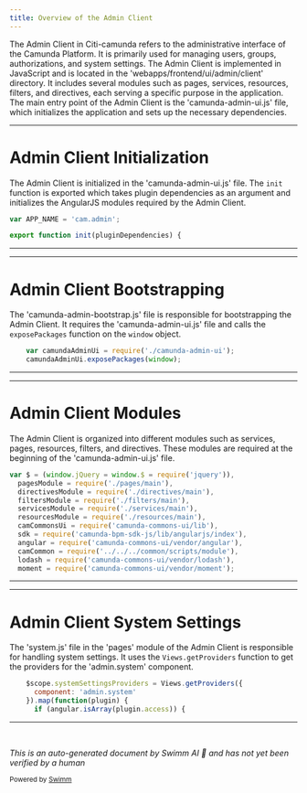```yaml
---
title: Overview of the Admin Client
---
```

The Admin Client in Citi-camunda refers to the administrative interface of the Camunda Platform. It is primarily used for managing users, groups, authorizations, and system settings. The Admin Client is implemented in JavaScript and is located in the 'webapps/frontend/ui/admin/client' directory. It includes several modules such as pages, services, resources, filters, and directives, each serving a specific purpose in the application. The main entry point of the Admin Client is the 'camunda-admin-ui.js' file, which initializes the application and sets up the necessary dependencies.

<SwmSnippet path="/webapps/frontend/ui/admin/client/scripts/camunda-admin-ui.js" line="41">

---

# Admin Client Initialization

The Admin Client is initialized in the 'camunda-admin-ui.js' file. The `init` function is exported which takes plugin dependencies as an argument and initializes the AngularJS modules required by the Admin Client.

```javascript
var APP_NAME = 'cam.admin';

export function init(pluginDependencies) {
```

---

</SwmSnippet>

<SwmSnippet path="/webapps/frontend/ui/admin/client/scripts/camunda-admin-bootstrap.js" line="57">

---

# Admin Client Bootstrapping

The 'camunda-admin-bootstrap.js' file is responsible for bootstrapping the Admin Client. It requires the 'camunda-admin-ui.js' file and calls the `exposePackages` function on the `window` object.

```javascript
    var camundaAdminUi = require('./camunda-admin-ui');
    camundaAdminUi.exposePackages(window);
```

---

</SwmSnippet>

<SwmSnippet path="/webapps/frontend/ui/admin/client/scripts/camunda-admin-ui.js" line="27">

---

# Admin Client Modules

The Admin Client is organized into different modules such as services, pages, resources, filters, and directives. These modules are required at the beginning of the 'camunda-admin-ui.js' file.

```javascript
var $ = (window.jQuery = window.$ = require('jquery')),
  pagesModule = require('./pages/main'),
  directivesModule = require('./directives/main'),
  filtersModule = require('./filters/main'),
  servicesModule = require('./services/main'),
  resourcesModule = require('./resources/main'),
  camCommonsUi = require('camunda-commons-ui/lib'),
  sdk = require('camunda-bpm-sdk-js/lib/angularjs/index'),
  angular = require('camunda-commons-ui/vendor/angular'),
  camCommon = require('../../../common/scripts/module'),
  lodash = require('camunda-commons-ui/vendor/lodash'),
  moment = require('camunda-commons-ui/vendor/moment');
```

---

</SwmSnippet>

<SwmSnippet path="/webapps/frontend/ui/admin/client/scripts/pages/system.js" line="54">

---

# Admin Client System Settings

The 'system.js' file in the 'pages' module of the Admin Client is responsible for handling system settings. It uses the `Views.getProviders` function to get the providers for the 'admin.system' component.

```javascript
    $scope.systemSettingsProviders = Views.getProviders({
      component: 'admin.system'
    }).map(function(plugin) {
      if (angular.isArray(plugin.access)) {
```

---

</SwmSnippet>

&nbsp;

*This is an auto-generated document by Swimm AI 🌊 and has not yet been verified by a human*

<SwmMeta version="3.0.0" repo-id="Z2l0aHViJTNBJTNBQ2l0aS1jYW11bmRhJTNBJTNBZ2lsYWRuYXZvdA==" repo-name="Citi-camunda" doc-type="overview"><sup>Powered by [Swimm](/)</sup></SwmMeta>
